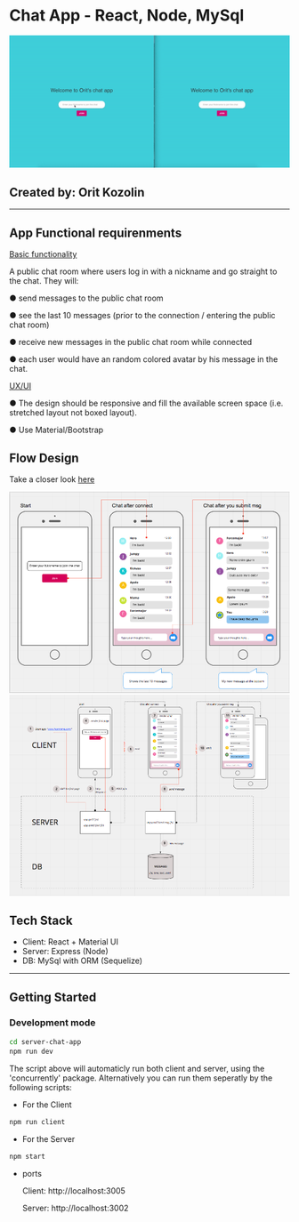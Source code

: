 # Chat App - React, Node, MySql

![Chat app preview](chat-app.gif)

## Created by: Orit Kozolin

<hr>

## App Functional requirenments

<U>Basic functionality </U>

A public chat room where users log in with a nickname and go straight to the chat. They will:

● send messages to the public chat room

● see the last 10 messages (prior to the connection / entering the public chat room)

● receive new messages in the public chat room while connected

● each user would have an random colored avatar by his message in the chat.

<U>UX/UI </U>

● The design should be responsive and fill the
available screen space (i.e. stretched layout not boxed layout).

● Use Material/Bootstrap

## Flow Design

Take a closer look
[here](https://miro.com/app/board/o9J_kpPhOIM=/)

![Chat app UX flow](chat-app-ux-flow.png)
![Chat app socket flow](chat-app-socket-flow.png)

## Tech Stack

- Client: React + Material UI
- Server: Express (Node)
- DB: MySql with ORM (Sequelize)

<hr>

## Getting Started

### <b>Development mode</b>

```bash
cd server-chat-app
npm run dev
```

The script above will automaticly run both client and server, using the 'concurrently' package. Alternatively you can run them seperatly by the following scripts:

- For the Client

```bash
npm run client
```

- For the Server

```bash
npm start
```

- ports

  Client: http://localhost:3005

  Server: http://localhost:3002
